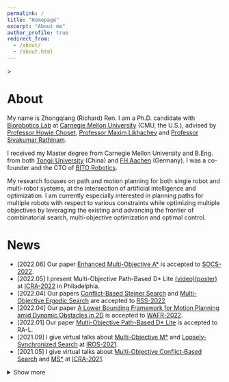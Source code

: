 ```yaml
---
permalink: /
title: "Homepage"
excerpt: "About me"
author_profile: true
redirect_from: 
  - /about/
  - /about.html
---
```


<head>
  <!-- Global site tag (gtag.js) - Google Analytics -->
<script async src="https://www.googletagmanager.com/gtag/js?id=G-W1FDP21ME3"></script>
<script>
  window.dataLayer = window.dataLayer || [];
  function gtag(){dataLayer.push(arguments);}
  gtag('js', new Date());

  gtag('config', 'G-W1FDP21ME3');
</script>
</head>>

About
======
My name is Zhongqiang (Richard) Ren.
I am a Ph.D. candidate with [Biorobotics Lab](http://biorobotics.ri.cmu.edu/index.php) at [Carnegie Mellon University](https://www.cmu.edu/) (CMU, the U.S.), advised by [Professor Howie Choset](https://www.ri.cmu.edu/ri-faculty/howie-choset/), [Professor Maxim Likhachev](http://www.cs.cmu.edu/~maxim/) and [Professor Sivakumar Rathinam](https://engineering.tamu.edu/mechanical/profiles/rathinam-sivakumar.html).

I received my Master degree from Carnegie Mellon University and B.Eng. from both [Tongji University](https://www.tongji.edu.cn/) (China) and [FH Aachen](https://www.fh-aachen.de/en/) (Germany).
I was a co-founder and the CTO of [BITO Robotics](https://bitorobotics.com/).

My research focuses on path and motion planning for both single robot and multi-robot systems, at the intersection of artificial intelligence and optimization.
I am currently especially interested in planning paths for multiple robots with respect to various constraints while optimizing multiple objectives by leveraging the existing and advancing the frontier of combinatorial search, multi-objective optimization and optimal control.

News
======

* \[2022.06\] Our paper [Enhanced Multi-Objective A*](https://arxiv.org/pdf/2202.08992.pdf) is accepted to [SOCS-2022](https://sites.google.com/unibs.it/socs2022).
* \[2022.05\] I present Multi-Objective Path-Based D* Lite [(video)](https://youtu.be/GVYLqTZpPLE)[(poster)](../files/ren22_MOPBD_ICRA_RAL_poster.pdf) at [ICRA-2022](https://www.icra2022.org/) in Philadelphia.
* \[2022.04\] Our papers [Conflict-Based Steiner Search](http://www.roboticsproceedings.org/rss18/p058.pdf) and [Multi-Objective Ergodic Search](http://www.roboticsproceedings.org/rss18/p052.pdf) are accepted to [RSS-2022](https://roboticsconference.org/)
* \[2022.04\] Our paper [A Lower Bounding Framework for Motion Planning amid Dynamic Obstacles in 2D](https://arxiv.org/pdf/2202.07409.pdf) is accepted to [WAFR-2022](https://wafr2022.github.io/).
* \[2022.01\] Our paper [Multi-Objective Path-Based D* Lite](https://ieeexplore.ieee.org/abstract/document/9697421) is accepted to RA-L.
* \[2021.09\] I give virtual talks about [Multi-Objective M*](https://www.youtube.com/watch?v=pfeBNvOqzvE) and [Loosely-Synchronized Search](https://www.youtube.com/watch?v=u0WSXr3yjhc&t=2s) at [IROS-2021](https://www.iros2021.org/).
* \[2021.05\] I give virtual talks about [Multi-Objective Conflict-Based Search](https://www.youtube.com/watch?v=KI-BVhsjg0I&t=9s) and [MS*](https://www.youtube.com/watch?v=cjwO4yycfpo&t=20s) at [ICRA-2021](https://ieeexplore.ieee.org/xpl/conhome/9560720/proceeding).
<details>
  <summary>Show more</summary>
  <ul>
    <li>
      [2020.10] As the CTO of BITO Robotics, I give a talk at a <a href="https://www.yun-live.com/article_pc/3459">salon</a> about industrial intelligence in Xiamen, China.
    </li>
    <li>
      [2020.07] As the CTO of BITO Robotics, I give a virtual <a href="https://www.aiimooc.com/mall/preshow-htm-itemid-605.html">talk</a> about mobile robots in industrial applications.
    </li>
    <li>
      [2019.12] As the CTO of BITO Robotics, I give a <a href="https://www.sohu.com/a/360892392_120166828">talk</a> about AGV and logistics at Gaogong Forum in Shenzhen, China.
    </li>
  </ul>
</details>


